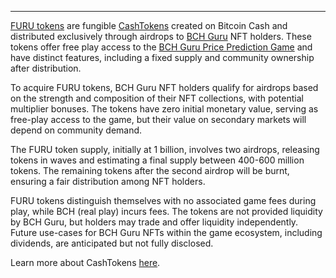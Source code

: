 ---
[FURU tokens](https://nfts.bch.guru/furunomics) are fungible [CashTokens](https://cashtokens.org/) created on Bitcoin Cash and distributed exclusively through airdrops to [BCH Guru](https://bch.guru/) NFT holders. These tokens offer free play access to the [BCH Guru Price Prediction Game](https://beta.bch.guru/) and have distinct features, including a fixed supply and community ownership after distribution.

To acquire FURU tokens, BCH Guru NFT holders qualify for airdrops based on the strength and composition of their NFT collections, with potential multiplier bonuses. The tokens have zero initial monetary value, serving as free-play access to the game, but their value on secondary markets will depend on community demand.

The FURU token supply, initially at 1 billion, involves two airdrops, releasing tokens in waves and estimating a final supply between 400-600 million tokens. The remaining tokens after the second airdrop will be burnt, ensuring a fair distribution among NFT holders.

FURU tokens distinguish themselves with no associated game fees during play, while BCH (real play) incurs fees. The tokens are not provided liquidity by BCH Guru, but holders may trade and offer liquidity independently. Future use-cases for BCH Guru NFTs within the game ecosystem, including dividends, are anticipated but not fully disclosed.

Learn more about CashTokens [here](https://bchfaq.com/what-are-cashtokens/).